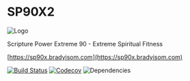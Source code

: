 # SP90X2

![Logo](https://sp90x.bradyisom.com/assets/logo-noback.png)

Scripture Power Extreme 90 - Extreme Spiritual Fitness

[https://sp90x.bradyisom.com](https://sp90x.bradyisom.com)

[![Build Status](https://travis-ci.org/bradyisom/sp90x2.svg?branch=master)](https://travis-ci.org/bradyisom/sp90x2)
[![Codecov](https://img.shields.io/codecov/c/github/bradyisom/sp90x2.svg)](https://codecov.io/gh/bradyisom/sp90x2)
![Dependencies](https://david-dm.org/bradyisom/sp90x2.svg)
